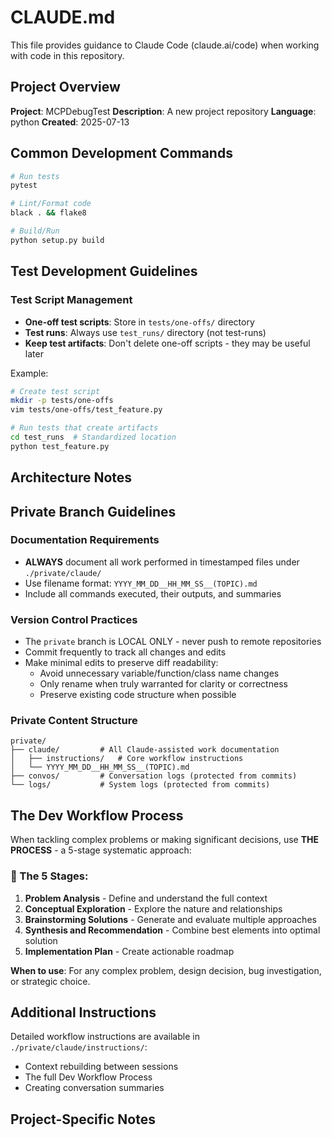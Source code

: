 # CLAUDE.md

This file provides guidance to Claude Code (claude.ai/code) when working with code in this repository.

## Project Overview

**Project**: MCPDebugTest
**Description**: A new project repository
**Language**: python
**Created**: 2025-07-13

## Common Development Commands

```bash
# Run tests
pytest

# Lint/Format code  
black . && flake8

# Build/Run
python setup.py build
```

## Test Development Guidelines

### Test Script Management
- **One-off test scripts**: Store in `tests/one-offs/` directory
- **Test runs**: Always use `test_runs/` directory (not test-runs)
- **Keep test artifacts**: Don't delete one-off scripts - they may be useful later

Example:
```bash
# Create test script
mkdir -p tests/one-offs
vim tests/one-offs/test_feature.py

# Run tests that create artifacts
cd test_runs  # Standardized location
python test_feature.py
```

## Architecture Notes

<!-- Add your project-specific architecture notes here -->

## Private Branch Guidelines

### Documentation Requirements

- **ALWAYS** document all work performed in timestamped files under `./private/claude/`
- Use filename format: `YYYY_MM_DD__HH_MM_SS__(TOPIC).md`
- Include all commands executed, their outputs, and summaries

### Version Control Practices

- The `private` branch is LOCAL ONLY - never push to remote repositories
- Commit frequently to track all changes and edits
- Make minimal edits to preserve diff readability:
  - Avoid unnecessary variable/function/class name changes
  - Only rename when truly warranted for clarity or correctness
  - Preserve existing code structure when possible

### Private Content Structure

```
private/
├── claude/         # All Claude-assisted work documentation
│   ├── instructions/   # Core workflow instructions
│   └── YYYY_MM_DD__HH_MM_SS__(TOPIC).md
├── convos/         # Conversation logs (protected from commits)
└── logs/           # System logs (protected from commits)
```

## The Dev Workflow Process

When tackling complex problems or making significant decisions, use **THE PROCESS** - a 5-stage systematic approach:

### 🔁 The 5 Stages:

1. **Problem Analysis** - Define and understand the full context
2. **Conceptual Exploration** - Explore the nature and relationships  
3. **Brainstorming Solutions** - Generate and evaluate multiple approaches
4. **Synthesis and Recommendation** - Combine best elements into optimal solution
5. **Implementation Plan** - Create actionable roadmap

**When to use**: For any complex problem, design decision, bug investigation, or strategic choice.

## Additional Instructions

Detailed workflow instructions are available in `./private/claude/instructions/`:
- Context rebuilding between sessions
- The full Dev Workflow Process
- Creating conversation summaries

## Project-Specific Notes

<!-- Add any project-specific guidelines, patterns, or warnings here -->